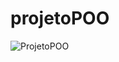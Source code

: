 # projetoPOO



![ProjetoPOO](https://github.com/user-attachments/assets/f8fc177d-1c31-4ede-9ee3-730005fb5850)
